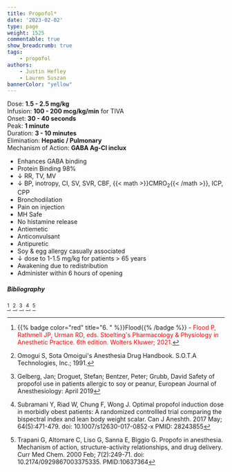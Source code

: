 ```yaml
---
title: Propofol*
date: '2023-02-02'
type: page
weight: 1525
commentable: true
show_breadcrumb: true
tags: 
    - propofol
authors: 
    - Justin Hefley
    - Lauren Suszan
bannerColor: "yellow"
---
```


Dose: **1.5 - 2.5 mg/kg**  
Infusion: **100 - 200 mcg/kg/min** for TIVA  
Onset: **30 - 40 seconds**  
Peak: **1 minute**  
Duration: **3 - 10 minutes**  
Elimination: **Hepatic / Pulmonary**  
Mechanism of Action: **GABA Ag-Cl inclux**  


- Enhances GABA binding
- Protein Binding 98%
- ↓ RR, TV, MV
- ↓ BP, inotropy, CI, SV, SVR, CBF, {{< math >}}CMRO$_2${{< /math >}}, ICP, CPP
- Bronchodilation
- Pain on injection
- MH Safe
- No histamine release
- Antiemetic
- Anticonvulsant
- Antipuretic
- Soy & egg allergy casually associated
- ↓ dose to 1-1.5 mg/kg for patients > 65 years
- Awakening due to redistribution
- Administer within 6 hours of opening


##### Bibliography
[^6], [^15], [^16], [^17], [^18]



[^1]: {{% badge color="blue" title="1. " %}}Barash{{% /badge %}}<span style="color:blue"> - Barash PG, Cullen BF, Stoelting RK, Cahalan MK, Stock MC, Ortega R, Sharar SR, Holt NF, eds. Clinical Anesthesia. 8th edition. Wolters Kluwer; 2017.</span>  
[^2]: {{% badge color="purple" title="2. " %}}Chestnut{{% /badge %}}<span style="color:purple"> - Chestnut DH, Wong CA, Tsen LC, Ngan Kee WD, Beilin Y, Mhyre JM, Bateman BT, eds. 6th edition. Elsevier; 2020.</span>  
[^3]: {{% badge color="pink" title="3. " %}}Cote{{% /badge %}} - <span style="color:pink">Coté CJ, Lerman J, Anderson BJ. Coté and Lerman's A Practice of Anesthesia for Infants and Children. 6th edition. Elsevier; 2018.</span>  
[^4]: {{% badge color="brown" title="4. " %}}Ehrenwerth{{% /badge %}} - <span style="color:brown">Ehrenwerth J, Eisenkraft J, Berry J, eds. Anesthesia Equipment: Principles and Applications. 3rd edition. Elsevier; 2020.</span>  
[^5]: {{% badge color="green" title="5. " %}}Farag{{% /badge %}} - <span style="color:green">Farag E, Mounir-Soliman L, Brown DL. Brown's Atlas of Regional Anesthesia. 6th edition. Elsevier; 2020.</span>  
[^6]: {{% badge color="red" title="6. " %}}Flood{{% /badge %}} - <span style="color:red">Flood P, Rathmell JP, Urman RD, eds. Stoelting's Pharmacology & Physiology in Anesthetic Practice. 6th edition. Wolters Kluwer; 2021.</span>  
[^7]: {{% badge color="grey" title="7. " %}}Foster{{% /badge %}} - <span style="color:grey">Foster SD, Callahan MF, eds. A Professional Study and Resource Guide for the CRNA. 2nd edition. American Association of Nurse Anesthetists; 2011.</span>  
[^8]: {{% badge color="orange" title="8. " %}}Gropper{{% /badge %}} - <span style="color:orange">Gropper MA, Cohen NH, Eriksson LI, Fleisher LA, Leslie K, Wiener-Kronish JP, eds. Miller's Anesthesia (Vols. 1-2). 9th edition. Elsevier; 2019.</span>  
[^9]: {{% badge color="indigo" title="9. " %}}Rosenblatt{{% /badge %}} - <span style="color:indigo">Rosenblatt WH, Popescu WM. Master Techniques in Upper and Lower Airway Management. Wolters Kluwer (LWW); 2015.</span>  
[^10]: {{% badge color="teal" title="10. " %}}Hall{{% /badge %}} - <span style="color:teal">Hall JE, Hall ME. Guyton and Hall Textbook of Medical Physiology. 14th edition. Elsevier; 2020.</span>  
[^11]: {{% badge color="maroon" title="11. " %}}Hines{{% /badge %}} - <span style="color:maroon">Hines RL, Jones SB, eds. Stoelting's Anesthesia and Co-existing Disease. 8th edition. Elsevier; 2021.</span>  
[^12]: {{% badge color="aquamarine" title="12. " %}}Jaffe{{% /badge %}} - <span style="color:aquamarine">Jaffe RA, Schmiesing CA, Golianu B. Anesthesiologist's Manual of Surgical Procedures. 6th ed. Wolters Kluwer; 2020.</span>  
[^13]: {{% badge color="darkgreen" title="13. " %}}Nagelhout{{% /badge %}} - <span style="color:darkgreen">Nagelhout JJ, Elisha S, Heiner JS, eds. Nurse Anesthesia. 7th edition. Elsevier; 2020.</span>
[^15]: Omogui S, Sota Omoigui's Anesthesia Drug Handbook. S.O.T.A Technologies, Inc.; 1991.
[^16]: Gelberg, Jan; Droguet, Stefan; Bentzer, Peter; Grubb, David Safety of propofol use in patients allergic to soy or peanur, European Journal of Anesthesiology: April 2019
[^17]: Subramani Y, Riad W, Chung F, Wong J. Optimal propofol induction dose in morbidly obest patients: A randomized controllled trial comparing the bispectral index and lean body weight scalar. Can J Aneshth. 2017 May; 64(5):471-479. doi: 10.1007/s12630-017-0852-x PMID: 28243855
[^18]: Trapani G, Altomare C, Liso G, Sanna E, Biggio G. Propofo in anesthesia.  Mechanism of action, structure-activity relationships, and drug delivery. Curr Med Chem. 2000 Feb; 7(2):249-71. doi: 10.2174/0929867003375335. PMID:10637364